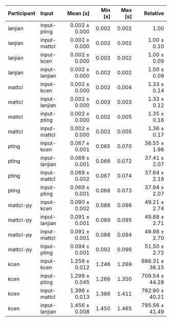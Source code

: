 | Participant | Input | Mean [s] | Min [s] | Max [s] | Relative |
|:---|:---|---:|---:|---:|---:|
| lanjian | input-pting | 0.002 ± 0.000 | 0.002 | 0.002 | 1.00 |
| lanjian | input-mattcl | 0.002 ± 0.000 | 0.002 | 0.002 | 1.00 ± 0.10 |
| lanjian | input-kcen | 0.002 ± 0.000 | 0.002 | 0.002 | 1.00 ± 0.09 |
| lanjian | input-lanjian | 0.002 ± 0.000 | 0.002 | 0.002 | 1.00 ± 0.09 |
| mattcl | input-kcen | 0.002 ± 0.000 | 0.002 | 0.004 | 1.33 ± 0.14 |
| mattcl | input-lanjian | 0.002 ± 0.000 | 0.002 | 0.003 | 1.33 ± 0.12 |
| mattcl | input-pting | 0.002 ± 0.000 | 0.002 | 0.005 | 1.35 ± 0.16 |
| mattcl | input-mattcl | 0.002 ± 0.000 | 0.002 | 0.005 | 1.36 ± 0.17 |
| pting | input-kcen | 0.067 ± 0.001 | 0.065 | 0.070 | 36.55 ± 1.96 |
| pting | input-lanjian | 0.068 ± 0.001 | 0.066 | 0.072 | 37.41 ± 2.07 |
| pting | input-mattcl | 0.069 ± 0.002 | 0.067 | 0.074 | 37.64 ± 2.18 |
| pting | input-pting | 0.069 ± 0.001 | 0.068 | 0.073 | 37.94 ± 2.07 |
| mattcl-py | input-kcen | 0.090 ± 0.002 | 0.088 | 0.096 | 49.21 ± 2.74 |
| mattcl-py | input-lanjian | 0.091 ± 0.001 | 0.089 | 0.095 | 49.88 ± 2.71 |
| mattcl-py | input-mattcl | 0.091 ± 0.001 | 0.088 | 0.094 | 49.98 ± 2.70 |
| mattcl-py | input-pting | 0.094 ± 0.001 | 0.092 | 0.096 | 51.50 ± 2.72 |
| kcen | input-kcen | 1.256 ± 0.012 | 1.246 | 1.269 | 686.31 ± 36.15 |
| kcen | input-pting | 1.299 ± 0.045 | 1.266 | 1.350 | 709.54 ± 44.28 |
| kcen | input-mattcl | 1.396 ± 0.013 | 1.386 | 1.411 | 762.90 ± 40.21 |
| kcen | input-lanjian | 1.456 ± 0.008 | 1.450 | 1.465 | 795.56 ± 41.49 |
